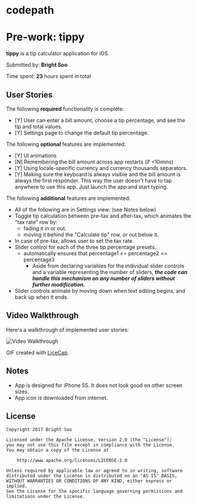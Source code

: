 # codepath
# Pre-work: tippy

**tippy** is a tip calculator application for iOS.

Submitted by: **Bright Soo**

Time spent: **23** hours spent in total

## User Stories

The following **required** functionality is complete:

* [Y] User can enter a bill amount, choose a tip percentage, and see the tip and total values.
* [Y] Settings page to change the default tip percentage.

The following **optional** features are implemented:
* [Y] UI animations
* [N] Remembering the bill amount across app restarts (if <10mins)
* [Y] Using locale-specific currency and currency thousands separators.
* [Y] Making sure the keyboard is always visible and the bill amount is always the first responder. This way the user doesn't have to tap anywhere to use this app. Just launch the app and start typing.

The following **additional** features are implemented:
- All of the following are in Settings view: (see Notes below)
 - Toggle tip calculation between pre-tax and after-tax, which animates the "tax rate" row by:
    - fading it in or out.
    - moving it behind the "Calculate tip" row, or out below it.
 - In case of pre-tax, allows user to set the tax rate.
 - Slider control for each of the three tip percentage presets.
   - automatically ensures that percentage1 <= percentage2 <= percentage3
     - Aside from declaring variables for the individual slider controls and a variable representing the number of sliders, **_the code can handle this mechanism on any number of sliders without further modification._**
 - Slider controls animate by moving down when text editing begins, and back up when it ends.

## Video Walkthrough 

Here's a walkthrough of implemented user stories:

<img src='http://i.imgur.com/xlWcx8O.gif' title='Video Walkthrough' width='' alt='Video Walkthrough' />

GIF created with [LiceCap](http://www.cockos.com/licecap/).

## Notes

- App is designed for iPhone 5S.  It does not look good on other screen sizes.
- App icon is downloaded from internet.

## License

    Copyright 2017 Bright Soo

    Licensed under the Apache License, Version 2.0 (the "License");
    you may not use this file except in compliance with the License.
    You may obtain a copy of the License at

        http://www.apache.org/licenses/LICENSE-2.0

    Unless required by applicable law or agreed to in writing, software
    distributed under the License is distributed on an "AS IS" BASIS,
    WITHOUT WARRANTIES OR CONDITIONS OF ANY KIND, either express or implied.
    See the License for the specific language governing permissions and
    limitations under the License.
